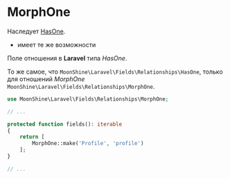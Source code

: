 # MorphOne

Наследует [HasOne](/docs/{{version}}/fields/has-one).

* имеет те же возможности

Поле отношения в **Laravel** типа *HasOne*.

То же самое, что `MoonShine\Laravel\Fields\Relationships\HasOne`, только для отношений *MorphOne*
`MoonShine\Laravel\Fields\Relationships\MorphOne`.

```php
use MoonShine\Laravel\Fields\Relationships\MorphOne;

// ...

protected function fields(): iterable
{
    return [
        MorphOne::make('Profile', 'profile')
    ];
}

// ...
```
